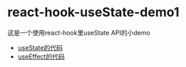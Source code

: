 # react-hook-useState-demo1
这是一个使用react-hook里useState API的小demo
- [useState的代码](https://codesandbox.io/s/compassionate-brook-3nq6z?fontsize=14)
- [useEffect的代码](https://codesandbox.io/s/sharp-dew-3r713?fontsize=14)
